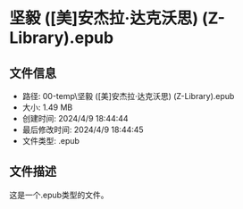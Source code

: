 ﻿# 坚毅 ([美]安杰拉·达克沃思) (Z-Library).epub

## 文件信息
- 路径: 00-temp\坚毅 ([美]安杰拉·达克沃思) (Z-Library).epub
- 大小: 1.49 MB
- 创建时间: 2024/4/9 18:44:44
- 最后修改时间: 2024/4/9 18:44:45
- 文件类型: .epub

## 文件描述
这是一个.epub类型的文件。

